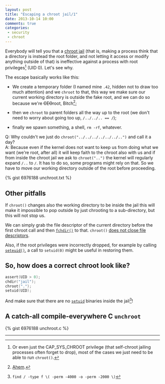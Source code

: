 ```yaml
---
layout: post
title: "Escaping a chroot jail/1"
date: 2013-10-14 10:00
comments: true
categories:
 - security
 - chroot
---
```


Everybody will tell you that a [chroot jail](https://en.wikipedia.org/wiki/Chroot#Uses) (that is, making a process think that a directory is instead the root folder, and not letting it access or modify anything outside of that) is ineffective against a process with root privileges[^1] (UID 0). Let's see why.

<!-- more -->

The escape basically works like this:

* We create a temporary folder (I named mine `.42`, hidden not to draw too much attention) and we `chroot` to that, this way we make sure our current working directory is outside the fake root, and we can do so because we're <del>CEO</del>root, Bitch[^2];

* then we `chroot` to parent folders all the way up to the root (we don't need to worry about going too up, `/../../.. == /`);

* finally we spawn something, a shell, `rm -rf`, whatever.

Q: Why couldn't we just do `chroot("../../../../../../..")` and call it a day?<br>
A: Because even if the kernel does not want to keep us from doing what we want (we're root, after all) it will keep faith to the chroot also with us and if from inside the chroot jail we ask to `chroot("..")` the kernel will regularly expand `/..` to `/`. It has to do so, some programs might rely on that. So we have to move our working directory outside of the root before proceeding.

{% gist 6976188 unchroot.txt %}

## Other pitfalls

If `chroot()` changes also the working directory to be inside the jail this will make it impossible to pop outside by just chrooting to a sub-directory, but this will not stop us.

We can simply grab the file descriptor of the current directory before the first chroot call and then [`fchdir()`](http://linux.die.net/man/2/fchdir) to that. `chroot()` [does not close file descriptors](http://linux.die.net/man/2/chroot).

Also, if the root privileges were incorrectly dropped, for example by calling [`seteuid()`](http://linux.die.net/man/2/seteuid), a call to `setuid(0)` might be useful in restoring them.

## So, how does a correct chroot look like?

```c
assert(UID > 0);
chdir("jail");
chroot(".");
setuid(UID);
```

And make sure that there are no [`setuid`](https://en.wikipedia.org/wiki/Setuid) binaries inside the jail[^3]!

## A catch-all compile-everywhere C `unchroot`

{% gist 6976188 unchroot.c %}

---

[^1]: Or even just the CAP_SYS_CHROOT privilege (that self-chroot jailing processes often forget to drop), most of the cases we just need to be able to run `chroot()`.
[^2]: [Ahem](http://galeri4.uludagsozluk.com/105/im-ceo-bitch_182484.jpg).
[^3]: `find / -type f \( -perm -4000 -o -perm -2000 \)`
